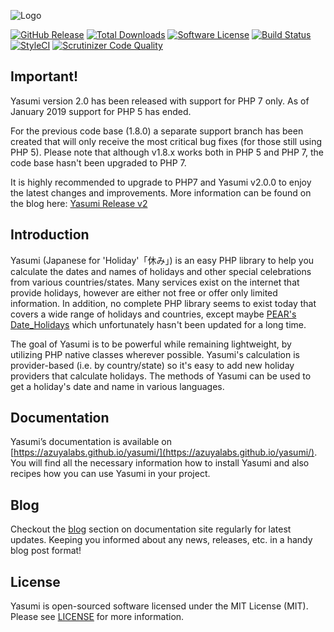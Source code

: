 ![Logo](https://github.com/azuyalabs/yasumi/blob/gh-pages/images/yasumi_logo_wb.png)

[![GitHub Release](https://img.shields.io/github/release/azuyalabs/yasumi.svg?style=flat-square)](https://github.com/azuyalabs/yasumi/releases)
[![Total Downloads](https://img.shields.io/packagist/dt/azuyalabs/yasumi.svg?style=flat-square)](https://packagist.org/packages/azuyalabs/yasumi)
[![Software License](https://img.shields.io/badge/license-MIT-brightgreen.svg?style=flat-square)](LICENSE)
[![Build Status](https://img.shields.io/travis/azuyalabs/yasumi.svg?style=flat-square)](https://travis-ci.org/azuyalabs/yasumi)
[![StyleCI](https://styleci.io/repos/32797151/shield?branch=master)](https://styleci.io/repos/32797151)
[![Scrutinizer Code Quality](https://scrutinizer-ci.com/g/azuyalabs/yasumi/badges/quality-score.png?b=master)](https://scrutinizer-ci.com/g/azuyalabs/yasumi/?branch=master)

Important!
-----------
Yasumi version 2.0 has been released with support for PHP 7 only. As of January 2019 support for PHP 5 has ended.

For the previous code base (1.8.0) a separate support branch has been created that will only receive the most critical bug fixes (for those still using PHP 5). Please note that although v1.8.x works both in PHP 5 and PHP 7, the code base hasn't been upgraded to PHP 7. 

It is highly recommended to upgrade to PHP7 and Yasumi v2.0.0 to enjoy the latest changes and improvements. More information can be found on the blog here: [Yasumi Release v2](https://azuyalabs.github.io/yasumi/blog/release_v2)

Introduction
------------
Yasumi (Japanese for 'Holiday'「休み」) is an easy PHP library to help you calculate the dates and names of holidays and other
special celebrations from various countries/states. Many services exist on the internet that provide holidays, however
are either not free or offer only limited information. In addition, no complete PHP library seems to exist today
that covers a wide range of holidays and countries, except maybe [PEAR's Date_Holidays](https://pear.php.net/package/Date_Holidays) which unfortunately hasn't been updated for a long time.

The goal of Yasumi is to be powerful while remaining lightweight, by utilizing PHP native classes wherever possible.
Yasumi's calculation is provider-based (i.e. by country/state) so it's easy to add new holiday providers that calculate
holidays. The methods of Yasumi can be used to get a holiday's date and name in various languages.

Documentation
-------------

Yasumi’s documentation is available on [https://azuyalabs.github.io/yasumi/](https://azuyalabs.github.io/yasumi/). You will find all the necessary information how to install Yasumi and also recipes how you can use Yasumi in your project.

Blog
----
Checkout the [blog](https://azuyalabs.github.io/yasumi/blog/) section on documentation site regularly for latest updates. Keeping you informed about any news, releases, etc. in a handy blog post format!

License
-------

Yasumi is open-sourced software licensed under the MIT License (MIT). Please see [LICENSE](LICENSE) for more information.

